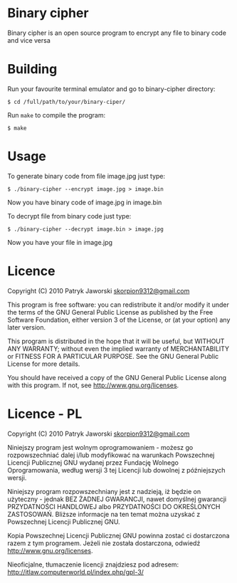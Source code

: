 Binary cipher
=============

Binary cipher is an open source program to encrypt any file to binary code and vice versa

Building
========

Run your favourite terminal emulator and go to binary-cipher directory:

`$ cd /full/path/to/your/binary-ciper/`

Run `make` to compile the program:

`$ make`

Usage
=====

To generate binary code from file image.jpg just type:

`$ ./binary-cipher --encrypt image.jpg > image.bin`

Now you have binary code of image.jpg in image.bin

To decrypt file from binary code just type:

`$ ./binary-cipher --decrypt image.bin > image.jpg`

Now you have your file in image.jpg

Licence
=======

Copyright (C) 2010 Patryk Jaworski <skorpion9312@gmail.com>

This program is free software: you can redistribute it and/or modify
it under the terms of the GNU General Public License as published by
the Free Software Foundation, either version 3 of the License, or
(at your option) any later version.

This program is distributed in the hope that it will be useful,
but WITHOUT ANY WARRANTY; without even the implied warranty of
MERCHANTABILITY or FITNESS FOR A PARTICULAR PURPOSE.  See the
GNU General Public License for more details.

You should have received a copy of the GNU General Public License
along with this program.  If not, see http://www.gnu.org/licenses.

Licence - PL
============

Copyright (C) 2010 Patryk Jaworski <skorpion9312@gmail.com>

Niniejszy program jest wolnym oprogramowaniem - możesz go rozpowszechniać dalej
i/lub modyfikować na warunkach Powszechnej Licencji Publicznej GNU wydanej przez
Fundację Wolnego Oprogramowania, według wersji 3 tej Licencji lub dowolnej
z późniejszych wersji.

Niniejszy program rozpowszechniany jest z nadzieją, iż będzie on użyteczny - jednak
BEZ ŻADNEJ GWARANCJI, nawet domyślnej gwarancji PRZYDATNOŚCI HANDLOWEJ
albo PRZYDATNOŚCI DO OKREŚLONYCH ZASTOSOWAŃ. Bliższe informacje na ten temat
można uzyskać z Powszechnej Licencji Publicznej GNU.

Kopia Powszechnej Licencji Publicznej GNU powinna zostać ci dostarczona razem
z tym programem. Jeżeli nie została dostarczona, odwiedź http://www.gnu.org/licenses.

Nieoficjalne, tłumaczenie licencji znajdziesz pod adresem: http://itlaw.computerworld.pl/index.php/gpl-3/
